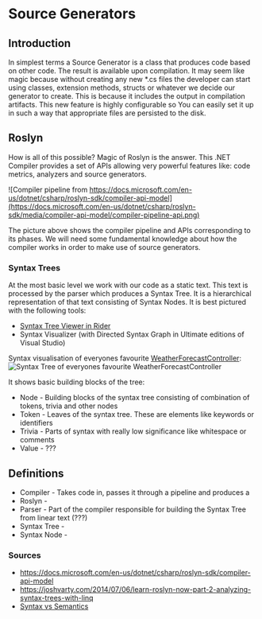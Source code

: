 ﻿# Source Generators

## Introduction

In simplest terms a Source Generator is a class that produces code based on other code. The result is available upon 
compilation. It may seem like magic because without creating any new *.cs files the developer can start using classes, 
extension methods, structs or whatever we decide our generator to create. This is because it includes the output in 
compilation artifacts. This new feature is highly configurable so You can easily set it up in such a way that appropriate 
files are persisted to the disk.

## Roslyn

How is all of this possible? Magic of Roslyn is the answer. This .NET Compiler provides a set of APIs allowing very 
powerful features like: code metrics, analyzers and source generators.

![Compiler pipeline from https://docs.microsoft.com/en-us/dotnet/csharp/roslyn-sdk/compiler-api-model](https://docs.microsoft.com/en-us/dotnet/csharp/roslyn-sdk/media/compiler-api-model/compiler-pipeline-api.png)

The picture above shows the compiler pipeline and APIs corresponding to its phases. We will need some fundamental knowledge 
about how the compiler works in order to make use of source generators.

### Syntax Trees

At the most basic level we work with our code as a static text. This text is processed by the parser which produces a Syntax Tree. It is
a hierarchical representation of that text consisting of Syntax Nodes. It is best pictured with the following tools:

- [Syntax Tree Viewer in Rider](https://plugins.jetbrains.com/plugin/16356-syntax-visualizer-for-rider)
- Syntax Visualizer (with Directed Syntax Graph in Ultimate editions of Visual Studio)

Syntax visualisation of everyones favourite [WeatherForecastController](https://github.com/dotnet/AspNetCore.Docs/blob/main/aspnetcore/tutorials/first-web-api/samples/3.0/TodoApi/Controllers/WeatherForecastController.cs):
![Syntax Tree of everyones favourite WeatherForecastController](https://i.imgur.com/AU0veYl.png)

It shows basic building blocks of the tree:
- Node - Building blocks of the syntax tree consisting of combination of tokens, trivia and other nodes
- Token - Leaves of the syntax tree. These are elements like keywords or identifiers
- Trivia - Parts of syntax with really low significance like whitespace or comments
- Value - ???

## Definitions

- Compiler - Takes code in, passes it through a pipeline and produces a  
- Roslyn - 
- Parser - Part of the compiler responsible for building the Syntax Tree from linear text (???)
- Syntax Tree - 
- Syntax Node - 

### Sources

- https://docs.microsoft.com/en-us/dotnet/csharp/roslyn-sdk/compiler-api-model
- https://joshvarty.com/2014/07/06/learn-roslyn-now-part-2-analyzing-syntax-trees-with-linq
- [Syntax vs Semantics](https://stackoverflow.com/questions/17930267/what-is-the-difference-between-syntax-and-semantics-in-programming-languages)